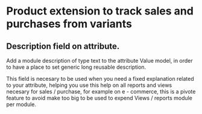 Product extension to track sales and purchases from variants
============================================================

Description field on attribute.
---

Add a module description of type text to the attribute Value model, in order to 
have a place to set generic long reusable description.

This field is necesary to be used when you need a fixed explanation related to 
your attribute, helping you use this help on all reports and views necesary 
for sales / purchase, for example on e - commerce, this is a pivote feature to 
avoid make too big to be used to expend Views / reports module per module.